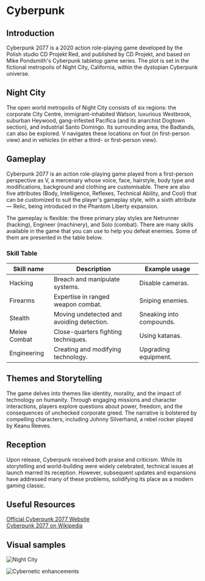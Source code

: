 # Cyberpunk

## Introduction
Cyberpunk 2077 is a 2020 action role-playing game developed by the Polish studio CD Projekt Red, and published by CD Projekt, and based on Mike Pondsmith's Cyberpunk tabletop game series. The plot is set in the fictional metropolis of Night City, California, within the dystopian Cyberpunk universe.

## Night City
The open world metropolis of Night City consists of six regions: the corporate City Centre, immigrant-inhabited Watson, luxurious Westbrook, suburban Heywood, gang-infested Pacifica (and its anarchist Dogtown section), and industrial Santo Domingo. Its surrounding area, the Badlands, can also be explored. V navigates these locations on foot (in first-person view) and in vehicles (in either a third- or first-person view).

## Gameplay
Cyberpunk 2077 is an action role-playing game played from a first-person perspective as V, a mercenary whose voice, face, hairstyle, body type and modifications, background and clothing are customisable. There are also five attributes (Body, Intelligence, Reflexes, Technical Ability, and Cool) that can be customized to suit the player's gameplay style, with a sixth attribute — Relic, being introduced in the Phantom Liberty expansion.

The gameplay is flexible: the three primary play styles are Netrunner (hacking), Engineer (machinery), and Solo (combat). There are many skills available in the game that you can use to help you defeat enemies. Some of them are presented in the table below.

### Skill Table

| **Skill name** | **Description** | **Example usage** |
|----------------|-----------------|-------------------|
| Hacking        | Breach and manipulate systems.            | Disable cameras.        |
| Firearms       | Expertise in ranged weapon combat.        | Sniping enemies.        |
| Stealth        | Moving undetected and avoiding detection. | Sneaking into compounds.|
| Melee Combat   | Close-quarters fighting techniques.       | Using katanas.          |
| Engineering    | Creating and modifying technology.        | Upgrading equipment.    |

## Themes and Storytelling
The game delves into themes like identity, morality, and the impact of technology on humanity. Through engaging missions and character interactions, players explore questions about power, freedom, and the consequences of unchecked corporate greed. The narrative is bolstered by compelling characters, including Johnny Silverhand, a rebel rocker played by Keanu Reeves.

## Reception
Upon release, Cyberpunk received both praise and criticism. While its storytelling and world-building were widely celebrated, technical issues at launch marred its reception. However, subsequent updates and expansions have addressed many of these problems, solidifying its place as a modern gaming classic.

## Useful Resources
[Official Cyberpunk 2077 Website](https://www.cyberpunk.net)  
[Cyberpunk 2077 on Wikipedia](https://en.wikipedia.org/wiki/Cyberpunk_2077)

## Visual samples
![Night City](https://blenderartists.org/uploads/default/original/4X/d/b/8/db8a3ac6a40ce04b0c2066295302cec5e6f81ff8.jpeg)

![Cybernetic enhancements](https://static0.gamerantimages.com/wordpress/wp-content/uploads/2022/09/cyberpunk-2077-weakest-strongest-bosses-featured-image-cropped.jpg)




